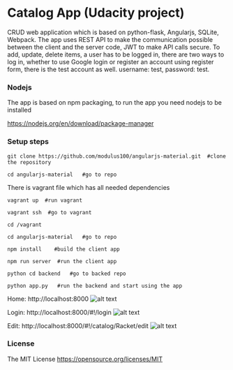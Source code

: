 # Catalog App (Udacity project)

CRUD web application which is based on python-flask, Angularjs, SQLite, Webpack.
The app uses REST API to make the communication possible between the client and the server code,
JWT to make API calls secure.
To add, update, delete items, a user has to be logged in, there are two ways to log in,
whether to use Google login or register an account using register form, there is the test account as well.
 username: test, password: test.


### Nodejs
The app is based on npm packaging, to run the app you need nodejs to be installed

https://nodejs.org/en/download/package-manager

### Setup steps

```
git clone https://github.com/modulus100/angularjs-material.git  #clone the repository
```
```
cd angularjs-material   #go to repo
```
There is vagrant file which has all needed dependencies
```
vagrant up  #run vagrant
```
```
vagrant ssh  #go to vagrant
```
```
cd /vagrant
```
```
cd angularjs-material   #go to repo
```
```
npm install    #build the client app
```
```
npm run server  #run the client app
```
```
python cd backend   #go to backed repo
```
```
python app.py   #run the backend and start using the app
```

Home: http://localhost:8000
![alt text](https://github.com/modulus100/angularjs-material/blob/master/images/app.png "Home")

Login: http://localhost:8000/#!/login
![alt text](https://github.com/modulus100/angularjs-material/blob/master/images/login.png "Login")

Edit: http://localhost:8000/#!/catalog/Racket/edit
![alt text](https://github.com/modulus100/angularjs-material/blob/master/images/edit.png "Edit")

 ### License

 The MIT License https://opensource.org/licenses/MIT